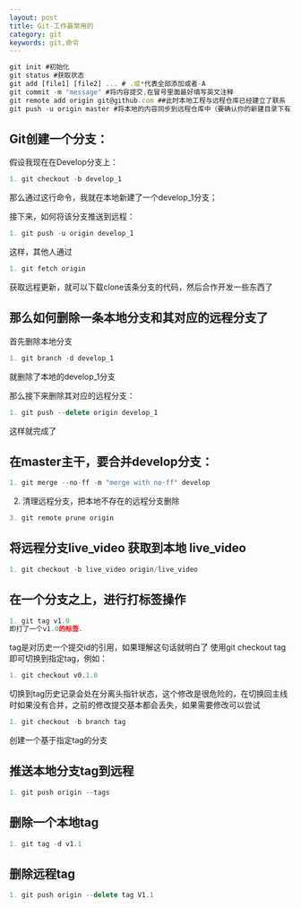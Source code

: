 ```yaml
---
layout: post
title: Git-工作最常用的
category: git
keywords: git,命令
---
```

```js
git init #初始化
git status #获取状态
git add [file1] [file2] ... # .或*代表全部添加或者-A
git commit -m "message" #将内容提交,在冒号里面最好填写英文注释
git remote add origin git@github.com ##此时本地工程与远程仓库已经建立了联系
git push -u origin master #将本地的内容同步到远程仓库中（要确认你的新建目录下有东西，git允许将空目录同步到远程）
```
## Git创建一个分支： 
假设我现在在Develop分支上： 
```js
1. git checkout -b develop_1   
```
那么通过这行命令，我就在本地新建了一个develop_1分支； 

接下来，如何将该分支推送到远程： 
```js
1. git push -u origin develop_1  
```
这样，其他人通过 
```js
1. git fetch origin   
```
获取远程更新，就可以下载clone该条分支的代码，然后合作开发一些东西了 

## 那么如何删除一条本地分支和其对应的远程分支了 
首先删除本地分支 
```js
1. git branch -d develop_1 
``` 
就删除了本地的develop_1分支 

那么接下来删除其对应的远程分支：
```js 
1. git push --delete origin develop_1
```
这样就完成了 

## 在master主干，要合并develop分支： 
```js
1. git merge --no-ff -m "merge with no-ff" develop  
```
2. 清理远程分支，把本地不存在的远程分支删除 
```js
3. git remote prune origin  
```
## 将远程分支live_video 获取到本地 live_video 
```js
1. git checkout -b live_video origin/live_video   
```
## 在一个分支之上，进行打标签操作 
```js
1. git tag v1.0  
即打了一个v1.0的标签. 
```
tag是对历史一个提交id的引用，如果理解这句话就明白了 
使用git checkout tag即可切换到指定tag，例如： 
```js
1. git checkout v0.1.0  
```
切换到tag历史记录会处在分离头指针状态，这个修改是很危险的，在切换回主线时如果没有合并，之前的修改提交基本都会丢失，如果需要修改可以尝试 
```js
1. git checkout -b branch tag  
```
创建一个基于指定tag的分支 

## 推送本地分支tag到远程 
```js
1. git push origin --tags  
```
## 删除一个本地tag 
```js
1. git tag -d v1.1   
```
## 删除远程tag 
```js
1. git push origin --delete tag V1.1  
```
